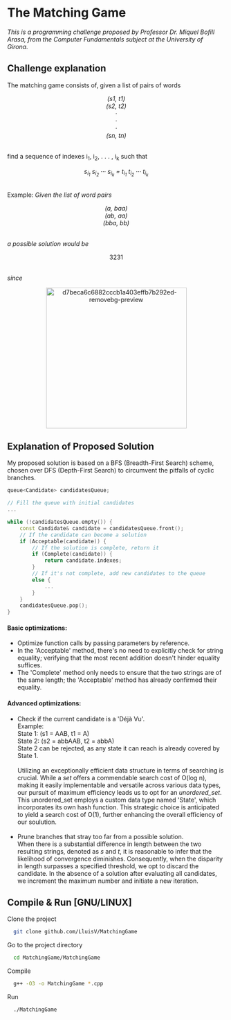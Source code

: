 # The Matching Game

<i>This is a programming challenge proposed by Professor Dr. Miquel Bofill Arasa, from the Computer Fundamentals subject at the University of Girona.</i>

## Challenge explanation
The matching game consists of, given a list of pairs of words
<p align="center"><i>
(s1, t1)<br>
(s2, t2)<br>
·<br>
·<br>
·<br>
(sn, tn)
</i></p><br>
find a sequence of indexes i<sub>1</sub>, i<sub>2</sub>, . . . , i<sub>k</sub> such that
<p align="center"><i>
s<sub>i<sub>1</sub></sub> s<sub>i<sub>2</sub></sub> ··· s<sub>i<sub>k</sub></sub> = t<sub>i<sub>1</sub></sub> t<sub>i<sub>2</sub></sub> ··· t<sub>i<sub>k</sub></sub>
</i></p><br>
Example: <i>Given the list of word pairs</i>
<p align="center"><i>
(a, baa)<br>
(ab, aa)<br>
(bba, bb)
</i></p><br>
<i>a possible solution would be</i>
<p align="center">3231</p><br>
<i>since</i>
<p align="center">
<img width="325" alt="d7beca6c6882cccb1a403effb7b292ed-removebg-preview" src="https://github.com/LluisV/MatchingGame/assets/100292815/72c55831-4d5c-4506-a736-1c72283e852b">
</p>


## Explanation of Proposed Solution

My proposed solution is based on a BFS (Breadth-First Search) scheme, chosen over DFS (Depth-First Search) to circumvent the pitfalls of cyclic branches.

```c++
queue<Candidate> candidatesQueue;

// Fill the queue with initial candidates
...

while (!candidatesQueue.empty()) {
    const Candidate& candidate = candidatesQueue.front();
    // If the candidate can become a solution
    if (Acceptable(candidate)) {
        // If the solution is complete, return it
        if (Complete(candidate)) {
            return candidate.indexes;
        }
        // If it's not complete, add new candidates to the queue
        else {
            ...
        }
    }
    candidatesQueue.pop();
}

```

#### Basic optimizations:
- Optimize function calls by passing parameters by reference.<br>
- In the 'Acceptable' method, there's no need to explicitly check for string equality; verifying that the most recent addition doesn't hinder equality suffices.<br>
- The 'Complete' method only needs to ensure that the two strings are of the same length; the 'Acceptable' method has already confirmed their equality.

#### Advanced optimizations:
- Check if the current candidate is a 'Déjà Vu'.<br> 
Example:<br> 
State 1: (s1 = AAB, t1 = A)<br> 
State 2: (s2 = abbAAB, t2 = abbA)<br>
State 2 can be rejected, as any state it can reach is already covered by State 1.<br><br>
Utilizing an exceptionally efficient data structure in terms of searching is crucial. While a <i>set</i> offers a commendable search cost of O(log n), making it easily implementable and versatile across various data types, our pursuit of maximum efficiency leads us to opt for an <i>unordered_set</i>. This unordered_set employs a custom data type named 'State', which incorporates its own hash function. This strategic choice is anticipated to yield a search cost of O(1), further enhancing the overall efficiency of our soulution.<br><br>
- Prune branches that stray too far from a possible solution.<br>
When there is a substantial difference in length between the two resulting strings, denoted as <i>s</i> and <i>t</i>, it is reasonable to infer that the likelihood of convergence diminishes. Consequently, when the disparity in length surpasses a specified threshold, we opt to discard the candidate. In the absence of a solution after evaluating all candidates, we increment the maximum number and initiate a new iteration.

## Compile & Run [GNU/LINUX]

Clone the project

```bash
  git clone github.com/LluisV/MatchingGame
```

Go to the project directory

```bash
  cd MatchingGame/MatchingGame
```

Compile

```bash
  g++ -O3 -o MatchingGame *.cpp
```

Run

```bash
  ./MatchingGame
```
